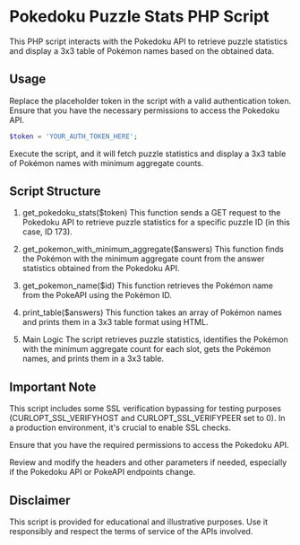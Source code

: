# Pokedoku Puzzle Stats PHP Script

This PHP script interacts with the Pokedoku API to retrieve puzzle statistics and display a 3x3 table of Pokémon names based on the obtained data.

## Usage

Replace the placeholder token in the script with a valid authentication token. Ensure that you have the necessary permissions to access the Pokedoku API.

```php
$token = 'YOUR_AUTH_TOKEN_HERE';
```

Execute the script, and it will fetch puzzle statistics and display a 3x3 table of Pokémon names with minimum aggregate counts.

## Script Structure

1. get_pokedoku_stats($token)
This function sends a GET request to the Pokedoku API to retrieve puzzle statistics for a specific puzzle ID (in this case, ID 173).

2. get_pokemon_with_minimum_aggregate($answers)
This function finds the Pokémon with the minimum aggregate count from the answer statistics obtained from the Pokedoku API.

3. get_pokemon_name($id)
This function retrieves the Pokémon name from the PokeAPI using the Pokémon ID.

4. print_table($answers)
This function takes an array of Pokémon names and prints them in a 3x3 table format using HTML.

5. Main Logic
The script retrieves puzzle statistics, identifies the Pokémon with the minimum aggregate count for each slot, gets the Pokémon names, and prints them in a 3x3 table.

## Important Note
This script includes some SSL verification bypassing for testing purposes (CURLOPT_SSL_VERIFYHOST and CURLOPT_SSL_VERIFYPEER set to 0). In a production environment, it's crucial to enable SSL checks.

Ensure that you have the required permissions to access the Pokedoku API.

Review and modify the headers and other parameters if needed, especially if the Pokedoku API or PokeAPI endpoints change.

## Disclaimer

This script is provided for educational and illustrative purposes. Use it responsibly and respect the terms of service of the APIs involved.




